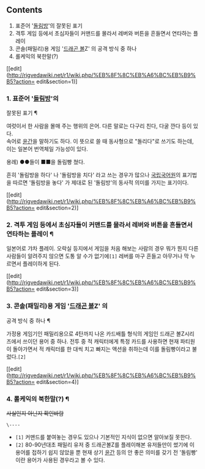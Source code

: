 ## Contents

    

1. 표준어 '[돌림방](http://stdweb2.korean.go.kr/search/View.jsp?idx=410982)'의 잘못된 표기 
2. 격투 게임 등에서 초심자들이 커맨드를 몰라서 레버와 버튼을 흔들면서 연타하는 플레이 
3. 콘솔(패밀리)용 게임 '[드래곤 볼](%EB%93%9C%EB%9E%98%EA%B3%A4%20%EB%B3%BC.md)Z' 의 공격 방식 중 하나 
4. 롤케익의 북한말(?) 

[[edit](http://rigvedawiki.net/r1/wiki.php/%EB%8F%8C%EB%A6%BC%EB%B9%B5?action=
edit&section=1)]

### 1. 표준어 '[돌림방](http://stdweb2.korean.go.kr/search/View.jsp?idx=410982)'의
잘못된 표기 ¶

여럿이서 한 사람을 몰매 주는 행위의 은어. 다른 말로는 다구리 친다, 다굴 깐다 등이 있다.  
속어로 [윤간](%EC%9C%A4%EA%B0%84.md)을 말하기도 하다. 이 뜻으로 쓸 때 동사형으로 "돌리다"로 쓰기도 하는데,
이는 일본어 번역체일 가능성이 있다.

  

용례) ●●들이 ■■을 돌림빵 쳤다.

  

흔히 '돌림방을 하다' 나 '돌림방을 치다' 라고 쓰는 경우가 많으나
[국립국어원](%EA%B5%AD%EB%A6%BD%EA%B5%AD%EC%96%B4%EC%9B%90.md)의 표기법을 따르면 '돌림방을
놓다' 가 제대로 된 '돌림방'의 동사적 의미를 가지는 표기이다.

  

[[edit](http://rigvedawiki.net/r1/wiki.php/%EB%8F%8C%EB%A6%BC%EB%B9%B5?action=
edit&section=2)]

### 2. 격투 게임 등에서 초심자들이 커맨드를 몰라서 레버와 버튼을 흔들면서 연타하는 플레이 ¶

일본어로 갸차 플레이. 오락실 등지에서 게임을 처음 해보는 사람의 경우 뭐가 뭔지 다른 사람들이 알려주지 않으면 도통 알 수가
없기에`[1]` 레버를 마구 흔들고 아무거나 막 누르면서 플레이하게 된다.

  

[[edit](http://rigvedawiki.net/r1/wiki.php/%EB%8F%8C%EB%A6%BC%EB%B9%B5?action=
edit&section=3)]

### 3. 콘솔(패밀리)용 게임 '[드래곤 볼](%EB%93%9C%EB%9E%98%EA%B3%A4%20%EB%B3%BC.md)Z' 의
공격 방식 중 하나 ¶

가정용 게임기인 패밀리용으로 4탄까지 나온 카드배틀 형식의 게임인 드래곤 볼Z시리즈에서 쓰이던 용어 중 하나. 전투 중 적 캐릭터에게 특정
카드를 사용하면 현재 파티원이 돌아가면서 적 캐릭터를 한 대씩 치고 빠지는 액션을 취하는데 이를 돌림빵이라고 불렀다.`[2]`

  

[[edit](http://rigvedawiki.net/r1/wiki.php/%EB%8F%8C%EB%A6%BC%EB%B9%B5?action=
edit&section=4)]

### 4. 롤케익의 북한말(?) ¶

<del>사실인지 아닌지 확인바람</del>

`\----`

  * `[1]` 커맨드를 붙여놓는 경우도 있으나 기본적인 지식이 없으면 알아보질 못한다.
  * `[2]` 80-90년대초 패밀리 유저 중 드래곤볼Z를 플레이해본 유저들만이 썼기에 이 용어를 접하기 쉽지 않았을 뿐 현재 상기 [윤간](%EC%9C%A4%EA%B0%84.md) 등의 안 좋은 의미를 갖기 전 '돌림빵' 이란 용어가 사용된 경우라고 볼 수 있다.


